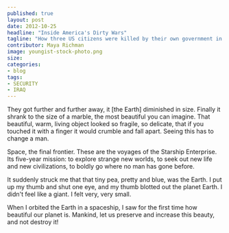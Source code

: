 ```yaml
---
published: true
layout: post
date: 2012-10-25
headline: "Inside America's Dirty Wars"
tagline: "How three US citizens were killed by their own government in the space of one month in 2011."
contributor: Maya Richman
image: youngist-stock-photo.png
size: 
categories:
- blog
tags:
- SECURITY
- IRAQ
---
```

<div class='full-text'><p class='first-paragraph'>They  got further and further away, it [the Earth] diminished in size. Finally it shrank to the size of a marble, the most beautiful you can imagine. That beautiful, warm, living object looked so fragile, so delicate, that if you touched it with a finger it would crumble and fall apart. Seeing this has to change a man.</p>

<p class='article-paragraph'>Space, the final frontier. These are the voyages of the Starship Enterprise. Its five-year mission: to explore strange new worlds, to seek out new life and new civilizations, to boldly go where no man has gone before.</p>

<p class='article-paragraph'>It suddenly struck me that that tiny pea, pretty and blue, was the Earth. I put up my thumb and shut one eye, and my thumb blotted out the planet Earth. I didn't feel like a giant. I felt very, very small.</p>

<p class='last article-paragraph'>When I orbited the Earth in a spaceship, I saw for the first time how beautiful our planet is. Mankind, let us preserve and increase this beauty, and not destroy it!</p></div>
